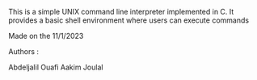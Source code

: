 This is a simple UNIX command line interpreter implemented in C.
It provides a basic shell environment where users can execute commands

Made on the 11/1/2023

Authors :

Abdeljalil Ouafi
Aakim Joulal
